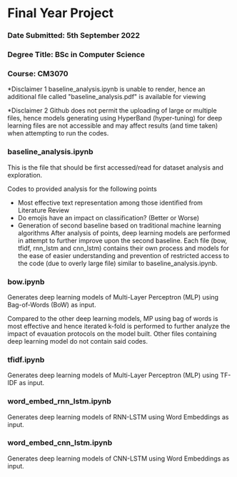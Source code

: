 # Final Year Project

### Date Submitted: 5th September 2022
### Degree Title: BSc in Computer Science
### Course: CM3070

*Disclaimer 1
baseline_analysis.ipynb is unable to render, hence an additional file called "baseline_analysis.pdf" is available for viewing

*Disclaimer 2
Github does not permit the uploading of large or multiple files, hence models generating using HyperBand (hyper-tuning) for deep learning files are not accessible and may affect results (and time taken) when attempting to run the codes.

### baseline_analysis.ipynb
This is the file that should be first accessed/read for dataset analysis and exploration. 

Codes to provided analysis for the following points
- Most effective text representation among those identified from Literature Review
- Do emojis have an impact on classification? (Better or Worse)
- Generation of second baseline based on traditional machine learning algorithms
After analysis of points, deep learning models are performed in attempt to further improve upon the second baseline. Each file (bow, tfidf, rnn_lstm and cnn_lstm) contains their own process and models for the ease of easier understanding and prevention of restricted access to the code (due to overly large file) similar to baseline_analysis.ipynb.

### bow.ipynb
Generates deep learning models of Multi-Layer Perceptron (MLP) using Bag-of-Words (BoW) as input. 

Compared to the other deep learning models, MP using bag of words is most effective and hence iterated k-fold is performed to further analyze the impact of evauation protocols on the model built. Other files containing deep learning model do not contain said codes.

### tfidf.ipynb
Generates deep learning models of Multi-Layer Perceptron (MLP) using TF-IDF as input.

### word_embed_rnn_lstm.ipynb
Generates deep learning models of RNN-LSTM using Word Embeddings as input.

### word_embed_cnn_lstm.ipynb
Generates deep learning models of CNN-LSTM using Word Embeddings as input.
